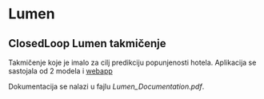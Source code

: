 # Lumen

ClosedLoop Lumen takmičenje
--- 

Takmičenje koje je imalo za cilj predikciju popunjenosti hotela. Aplikacija se sastojala od 2 modela i <a href="https://github.com/boriscu/Lumen">webapp</a>

Dokumentacija se nalazi u fajlu *Lumen_Documentation.pdf*.
